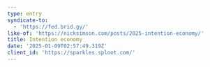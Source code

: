 ```yaml
---
type: entry
syndicate-to:
  - 'https://fed.brid.gy/'
like-of: 'https://nicksimson.com/posts/2025-intention-economy/'
title: Intention economy
date: '2025-01-09T02:57:49.319Z'
client_id: 'https://sparkles.sploot.com/'
---
```


